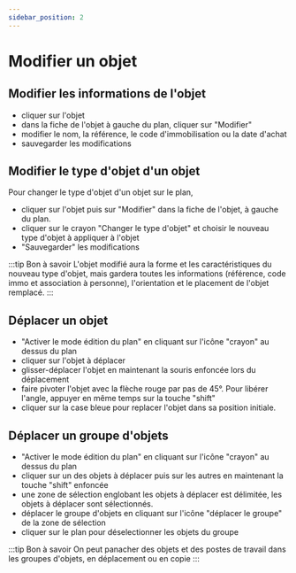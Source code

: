 ```yaml
---
sidebar_position: 2
---
```

# Modifier un objet

## Modifier les informations de l'objet

-   cliquer sur l'objet
-   dans la fiche de l'objet à gauche du plan, cliquer sur "Modifier"
-   modifier le nom, la référence, le code d'immobilisation ou la date d'achat
-   sauvegarder les modifications

## Modifier le type d'objet d'un objet

Pour changer le type d'objet d'un objet sur le plan,

-   cliquer sur l'objet puis sur "Modifier" dans la fiche de l'objet, à gauche du plan.
-   cliquer sur le crayon "Changer le type d'objet" et choisir le nouveau type d'objet à appliquer à l'objet
-   "Sauvegarder" les modifications

:::tip Bon à savoir
L'objet modifié aura la forme et les caractéristiques du nouveau type d'objet, mais gardera toutes les informations (référence, code immo et association à personne), l'orientation et le placement de l'objet remplacé.
:::

## Déplacer un objet

-   "Activer le mode édition du plan" en cliquant sur l'icône "crayon" au dessus du plan
-   cliquer sur l'objet à déplacer
-   glisser-déplacer l'objet en maintenant la souris enfoncée lors du déplacement
-   faire pivoter l'objet avec la flèche rouge par pas de 45°. Pour libérer l'angle, appuyer en même temps sur la touche "shift"
-   cliquer sur la case bleue pour replacer l'objet dans sa position initiale.



## Déplacer un groupe d'objets

-   "Activer le mode édition du plan" en cliquant sur l'icône "crayon" au dessus du plan
-   cliquer sur un des objets à déplacer puis sur les autres en maintenant la touche "shift" enfoncée
-   une zone de sélection englobant les objets à déplacer est délimitée, les objets à déplacer sont sélectionnés.
-   déplacer le groupe d'objets en cliquant sur l'icône "déplacer le groupe" de la zone de sélection
-   cliquer sur le plan pour déselectionner les objets du groupe

:::tip Bon à savoir
On peut panacher des objets et des postes de travail dans les groupes d'objets, en déplacement ou en copie
:::